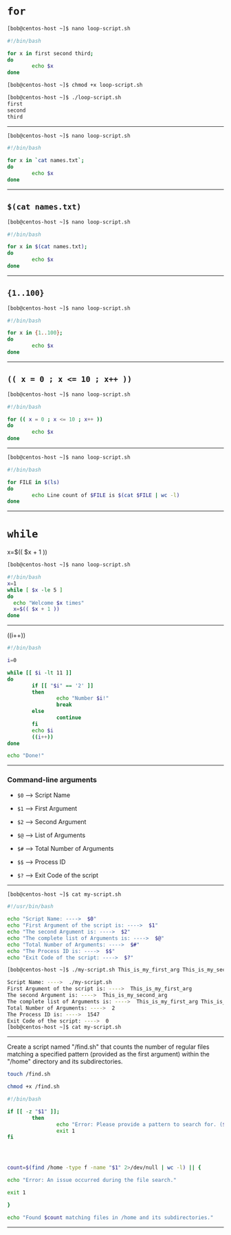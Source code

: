 
# `for`

```bash
[bob@centos-host ~]$ nano loop-script.sh

#!/bin/bash

for x in first second third;
do
        echo $x
done
```



```bash
[bob@centos-host ~]$ chmod +x loop-script.sh 

[bob@centos-host ~]$ ./loop-script.sh 
first
second
third
```

________________________________________________________________________________________________


```bash
[bob@centos-host ~]$ nano loop-script.sh

#!/bin/bash

for x in `cat names.txt`;
do
        echo $x
done
```

________________________________________________________________________________________________

## `$(cat names.txt)`

```bash
[bob@centos-host ~]$ nano loop-script.sh

#!/bin/bash

for x in $(cat names.txt);
do
        echo $x
done
```

________________________________________________________________________________________________


## `{1..100}`

```bash
[bob@centos-host ~]$ nano loop-script.sh

#!/bin/bash

for x in {1..100};
do
        echo $x
done
```

________________________________________________________________________________________________


## `(( x = 0 ; x <= 10 ; x++ ))`

```bash
[bob@centos-host ~]$ nano loop-script.sh

#!/bin/bash

for (( x = 0 ; x <= 10 ; x++ ))
do
        echo $x
done
```

________________________________________________________________________________________________


```bash
[bob@centos-host ~]$ nano loop-script.sh

#!/bin/bash

for FILE in $(ls)
do
        echo Line count of $FILE is $(cat $FILE | wc -l)
done
```

________________________________________________________________________________________________


# `while`

x=$(( $x + 1 ))

```bash
[bob@centos-host ~]$ nano loop-script.sh

#!/bin/bash
x=1
while [ $x -le 5 ]
do
  echo "Welcome $x times"
  x=$(( $x + 1 ))
done
```

________________________________________________________________________________________________


((i++))

```bash
#!/bin/bash

i=0

while [[ $i -lt 11 ]] 
do
        if [[ "$i" == '2' ]]
        then
                echo "Number $i!"
                break
        else
                continue
        fi
        echo $i
        ((i++))
done

echo "Done!"
```


________________________________________________________________________________________________


### Command-line arguments 

- `$0` --> Script Name

- `$1` --> First Argument

- `$2` --> Second Argument

- `$@` --> List of Arguments

- `$#` --> Total Number of Arguments

- `$$` --> Process ID

- `$?` --> Exit Code of the script

________________________________________________________________________________________________


```bash
[bob@centos-host ~]$ cat my-script.sh

#!/usr/bin/bash

echo "Script Name: ---->  $0"
echo "First Argument of the script is: ---->  $1"
echo "The second Argument is: ---->  $2"
echo "The complete list of Arguments is: ---->  $@"
echo "Total Number of Arguments: ---->  $#"
echo "The Process ID is: ---->  $$"
echo "Exit Code of the script: ---->  $?"
```

```bash
[bob@centos-host ~]$ ./my-script.sh This_is_my_first_arg This_is_my_second_arg

Script Name: ---->  ./my-script.sh
First Argument of the script is: ---->  This_is_my_first_arg
The second Argument is: ---->  This_is_my_second_arg
The complete list of Arguments is: ---->  This_is_my_first_arg This_is_my_second_arg
Total Number of Arguments: ---->  2
The Process ID is: ---->  1547
Exit Code of the script: ---->  0
[bob@centos-host ~]$ cat my-script.sh 
```


________________________________________________________________________________________________


Create a script named "/find.sh" that counts the number of regular files matching a specified pattern (provided as the first argument) within the "/home" directory and its subdirectories.



```bash
touch /find.sh

chmod +x /find.sh
```


```bash
#!/bin/bash

if [[ -z "$1" ]];
        then
                echo "Error: Please provide a pattern to search for. ($1 is null)"
                exit 1
fi




count=$(find /home -type f -name "$1" 2>/dev/null | wc -l) || {

echo "Error: An issue occurred during the file search."

exit 1

}

echo "Found $count matching files in /home and its subdirectories."
```




________________________________________________________________________________________________





